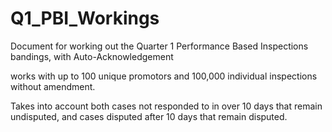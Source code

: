 # Q1_PBI_Workings
Document for working out the Quarter 1 Performance Based Inspections bandings, with Auto-Acknowledgement

works with up to 100 unique promotors and 100,000 individual inspections without amendment.

Takes into account both cases not responded to in over 10 days that remain undisputed, and cases disputed after 10 days that remain disputed.
